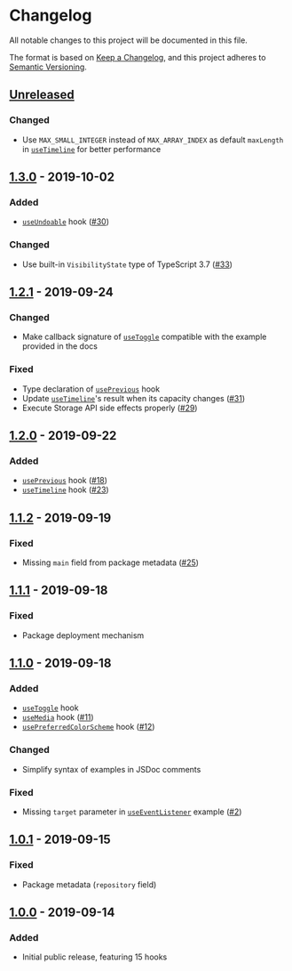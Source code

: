 # Changelog

All notable changes to this project will be documented in this file.

The format is based on [Keep a Changelog](https://keepachangelog.com/en/1.0.0/),
and this project adheres to [Semantic Versioning](https://semver.org/spec/v2.0.0.html).

## [Unreleased]

### Changed

- Use `MAX_SMALL_INTEGER` instead of `MAX_ARRAY_INDEX` as default `maxLength` in [`useTimeline`](https://github.com/kripod/standard-hooks/blob/master/src/useTimeline.ts) for better performance

## [1.3.0] - 2019-10-02

### Added

- [`useUndoable`](https://github.com/kripod/standard-hooks/blob/v1.3.0/src/useUndoable.ts) hook ([#30][])

### Changed

- Use built-in `VisibilityState` type of TypeScript 3.7 ([#33][])

## [1.2.1] - 2019-09-24

### Changed

- Make callback signature of [`useToggle`](https://github.com/kripod/standard-hooks/blob/v1.2.1/src/useToggle.ts) compatible with the example provided in the docs

### Fixed

- Type declaration of [`usePrevious`](https://github.com/kripod/standard-hooks/blob/v1.2.1/src/usePrevious.ts) hook
- Update [`useTimeline`](https://github.com/kripod/standard-hooks/blob/v1.2.1/src/useTimeline.ts)'s result when its capacity changes ([#31][])
- Execute Storage API side effects properly ([#29][])

## [1.2.0] - 2019-09-22

### Added

- [`usePrevious`](https://github.com/kripod/standard-hooks/blob/v1.2.0/src/usePrevious.ts) hook ([#18][])
- [`useTimeline`](https://github.com/kripod/standard-hooks/blob/v1.2.0/src/useTimeline.ts) hook ([#23][])

## [1.1.2] - 2019-09-19

### Fixed

- Missing `main` field from package metadata ([#25][])

## [1.1.1] - 2019-09-18

### Fixed

- Package deployment mechanism

## [1.1.0] - 2019-09-18

### Added

- [`useToggle`](https://github.com/kripod/standard-hooks/blob/v1.1.0/src/useToggle.ts) hook
- [`useMedia`](https://github.com/kripod/standard-hooks/blob/v1.1.0/src/useMedia.ts) hook ([#11][])
- [`usePreferredColorScheme`](https://github.com/kripod/standard-hooks/blob/v1.1.0/src/usePreferredColorScheme.ts) hook ([#12][])

### Changed

- Simplify syntax of examples in JSDoc comments

### Fixed

- Missing `target` parameter in [`useEventListener`](https://github.com/kripod/standard-hooks/blob/v1.1.0/src/useEventListener.ts) example ([#2][])

## [1.0.1] - 2019-09-15

### Fixed

- Package metadata (`repository` field)

## [1.0.0] - 2019-09-14

### Added

- Initial public release, featuring 15 hooks

[unreleased]: https://github.com/kripod/standard-hooks/compare/v1.3.0...HEAD
[1.3.0]: https://github.com/kripod/standard-hooks/compare/v1.2.1...v1.3.0
[1.2.1]: https://github.com/kripod/standard-hooks/compare/v1.2.0...v1.2.1
[1.2.0]: https://github.com/kripod/standard-hooks/compare/v1.1.2...v1.2.0
[1.1.2]: https://github.com/kripod/standard-hooks/compare/v1.1.1...v1.1.2
[1.1.1]: https://github.com/kripod/standard-hooks/compare/v1.1.0...v1.1.1
[1.1.0]: https://github.com/kripod/standard-hooks/compare/v1.0.1...v1.1.0
[1.0.1]: https://github.com/kripod/standard-hooks/compare/v1.0.0...v1.0.1
[1.0.0]: https://github.com/kripod/standard-hooks/releases/tag/v1.0.0
[#2]: https://github.com/kripod/standard-hooks/pull/2
[#11]: https://github.com/kripod/standard-hooks/pull/11
[#12]: https://github.com/kripod/standard-hooks/pull/12
[#18]: https://github.com/kripod/standard-hooks/issues/18
[#23]: https://github.com/kripod/standard-hooks/issues/23
[#25]: https://github.com/kripod/standard-hooks/issues/25
[#29]: https://github.com/kripod/standard-hooks/issues/29
[#30]: https://github.com/kripod/standard-hooks/issues/30
[#31]: https://github.com/kripod/standard-hooks/issues/31
[#33]: https://github.com/kripod/standard-hooks/issues/33
